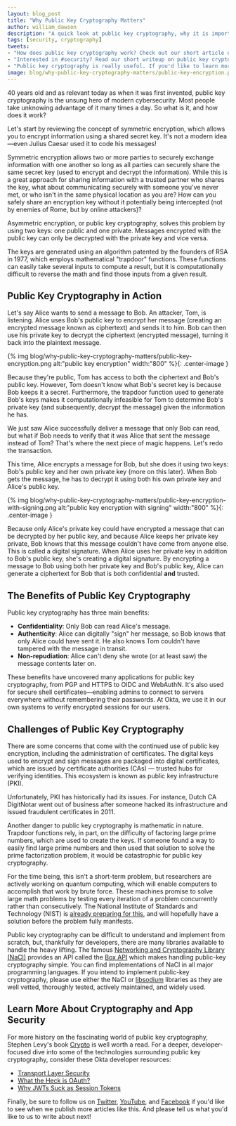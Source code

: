 ```yaml
---
layout: blog_post
title: "Why Public Key Cryptography Matters"
author: william_dawson
description: "A quick look at public key cryptography, why it is important, and how it works."
tags: [security, cryptography]
tweets:
- "How does public key cryptography work? Check out our short article on the subject!"
- "Interested in #security? Read our short writeup on public key crypto:"
- "Public key cryptography is really useful. If you'd like to learn more about it, read our writeup on the subject:"
image: blog/why-public-key-cryptography-matters/public-key-encryption.png
---
```


40 years old and as relevant today as when it was first invented, public key cryptography is the unsung hero of modern cybersecurity. Most people take unknowing advantage of it many times a day. So what is it, and how does it work?

Let's start by reviewing the concept of symmetric encryption, which allows you to encrypt information using a shared secret key. It's not a modern idea—even Julius Caesar used it to code his messages!

Symmetric encryption allows two or more parties to securely exchange information with one another so long as all parties can securely share the same secret key (used to encrypt and decrypt the information). While this is a great approach for sharing information with a trusted partner who shares the key, what about communicating securely with someone you've never met, or who isn't in the same physical location as you are? How can you safely share an encryption key without it potentially being intercepted (not by enemies of Rome, but by online attackers)?

Asymmetric encryption, or public key cryptography, solves this problem by using two keys: one public and one private. Messages encrypted with the public key can only be decrypted with the private key and vice versa.

The keys are generated using an algorithm patented by the founders of RSA in 1977, which employs mathematical "trapdoor" functions. These functions can easily take several inputs to compute a result, but it is computationally difficult to reverse the math and find those inputs from a given result.

## Public Key Cryptography in Action

Let's say Alice wants to send a message to Bob. An attacker, Tom, is listening. Alice uses Bob's public key to encrypt her message (creating an encrypted message known as ciphertext) and sends it to him. Bob can then use his private key to decrypt the ciphertext (encrypted message), turning it back into the plaintext message.

{% img blog/why-public-key-cryptography-matters/public-key-encryption.png alt:"public key encryption" width:"800" %}{: .center-image }

Because they're public, Tom has access to both the ciphertext and Bob's public key. However, Tom doesn't know what Bob's secret key is because Bob keeps it a secret. Furthermore, the trapdoor function used to generate Bob's keys makes it computationally infeasible for Tom to determine Bob's private key (and subsequently, decrypt the message) given the information he has.

We just saw Alice successfully deliver a message that only Bob can read, but what if Bob needs to verify that it was Alice that sent the message instead of Tom? That's where the next piece of magic happens. Let's redo the transaction.

This time, Alice encrypts a message for Bob, but she does it using two keys: Bob's public key  and her own private key (more on this later). When Bob gets the message, he has to decrypt it using both his own private key and Alice's public key.

{% img blog/why-public-key-cryptography-matters/public-key-encryption-with-signing.png alt:"public key encryption with signing" width:"800" %}{: .center-image }

Because only Alice's private key could have encrypted a message that can be decrypted by her public key, and because Alice keeps her private key private, Bob knows that this message couldn't have come from anyone else. This is called a digital signature. When Alice uses her private key in addition to Bob's public key, she's creating a digital signature. By encrypting a message to Bob using both her private key and Bob's public key, Alice can generate a ciphertext for Bob that is both confidential **and** trusted.

## The Benefits of Public Key Cryptography

Public key cryptography has three main benefits:

- **Confidentiality**: Only Bob can read Alice's message.
- **Authenticity**: Alice can digitally "sign" her message, so Bob knows that only Alice could have sent it. He also knows Tom couldn't have tampered with the message in transit.
- **Non-repudiation**: Alice can't deny she wrote (or at least saw) the message contents later on.

These benefits have uncovered many applications for public key cryptography, from PGP and HTTPS to OIDC and WebAuthN. It's also used for secure shell certificates—enabling admins to connect to servers everywhere without remembering their passwords. At Okta, we use it in our own systems to verify encrypted sessions for our users.

## Challenges of Public Key Cryptography

There are some concerns that come with the continued use of public key encryption, including the administration of certificates. The digital keys used to encrypt and sign messages are packaged into digital certificates, which are issued by certificate authorities (CAs) — trusted hubs for verifying identities. This ecosystem is known as public key infrastructure (PKI).

Unfortunately, PKI has historically had its issues. For instance, Dutch CA DigitNotar went out of business after someone hacked its infrastructure and issued fraudulent certificates in 2011.

Another danger to public key cryptography is mathematic in nature. Trapdoor functions rely, in part, on the difficulty of factoring large prime numbers, which are used to create the keys. If someone found a way to easily find large prime numbers and then used that solution to solve the prime factorization problem, it would be catastrophic for public key cryptography.

For the time being, this isn't a short-term problem, but researchers are actively working on quantum computing, which will enable computers to accomplish that work by brute force. These machines promise to solve large math problems by testing every iteration of a problem concurrently rather than consecutively. The National Institute of Standards and Technology (NIST) is [already preparing for this](https://www.nist.gov/news-events/news/2019/01/nist-reveals-26-algorithms-advancing-post-quantum-crypto-semifinals), and will hopefully have a solution before the problem fully manifests.

Public key cryptography can be difficult to understand and implement from scratch, but, thankfully for developers, there are many libraries available to handle the heavy lifting. The famous [Networking and Cryptography Library (NaCl)](https://nacl.cr.yp.to/) provides an API called the [Box API](https://nacl.cr.yp.to/box.html) which makes handling public-key cryptography simple. You can find implementations of NaCl in all major programming languages. If you intend to implement public-key cryptography, please use either the NaCl or [libsodium](https://libsodium.gitbook.io/doc/) libraries as they are well vetted, thoroughly tested, actively maintained, and widely used.

## Learn More About Cryptography and App Security

For more history on the fascinating world of public key cryptography, Stephen Levy's book [Crypto](https://www.goodreads.com/book/show/984428.Crypto) is well worth a read. For a deeper, developer-focused dive into some of the technologies surrounding public key cryptography, consider these Okta developer resources:

* [Transport Layer Security](/books/api-security/tls/)
* [What the Heck is OAuth?](/blog/2017/06/21/what-the-heck-is-oauth)
* [Why JWTs Suck as Session Tokens](/blog/2017/08/17/why-jwts-suck-as-session-tokens)

Finally, be sure to follow us on [Twitter](https://twitter.com/oktadev), [YouTube](https://www.youtube.com/c/oktadev), and [Facebook](https://www.facebook.com/oktadevelopers/) if you'd like to see when we publish more articles like this. And please tell us what you'd like to us to write about next!
